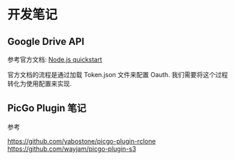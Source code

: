 # 开发笔记

## Google Drive API

参考官方文档: [Node.js quickstart](https://developers.google.com/drive/api/quickstart/nodejs)

官方文档的流程是通过加载 Token.json 文件来配置 Oauth. 我们需要将这个过程转化为使用配置来实现.


## PicGo Plugin 笔记

参考

https://github.com/yabostone/picgo-plugin-rclone
https://github.com/wayjam/picgo-plugin-s3
